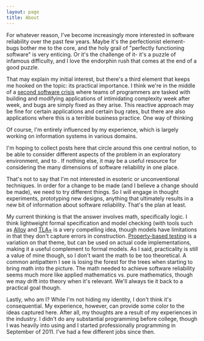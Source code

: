 ```yaml
---
layout: page
title: About
---
```


For whatever reason, I've become increasingly more interested in software reliability over the past few years. Maybe it's the perfectionist element- bugs bother me to the core, and the holy grail of "perfectly functioning software" is very enticing. Or it's the challenge of it- it's a puzzle of infamous difficulty, and I love the endorphin rush that comes at the end of a good puzzle.

That may explain my initial interest, but there's a third element that keeps me hooked on the topic: its practical importance. I think we're in the middle of a [second software crisis](https://en.wikipedia.org/wiki/Software_crisis) where teams of programmers are tasked with building and modifying applications of intimidating complexity week after week, and bugs are simply fixed as they arise. This reactive approach may be fine for certain applications and certain bug rates, but there are also applications where this is a terrible business practice. One way of thinking

Of course, I'm entirely influenced by my experience, which is largely working on information systems in various domains. 

I'm hoping to collect posts here that circle around this one central notion, to be able to consider different aspects of the problem in an exploratory environment, and to . If nothing else, it may be a useful resource for considering the many dimensions of software reliability in one place.

That's not to say that I'm not interested in esoteric or unconventional techniques. In order for a change to be made (and I believe a change should be made), we need to try different things. So I will engage in thought experiments, prototyping new designs, anything that ultimately results in a new bit of information about software reliability. That's the plan at least. 

My current thinking is that the answer involves math, specifically logic. I think lightweight formal specification and model checking (with tools such as [Alloy](http://alloytools.org/) and [TLA+](https://lamport.azurewebsites.net/tla/tla.html) is a very compelling idea, though models have limitations in that they don't capture errors in construction. [Property-based testing](https://increment.com/testing/in-praise-of-property-based-testing/) is a variation on that theme, but can be used on actual code implementations, making it a useful complement to formal models. As I said, practicality is still a value of mine though, so I don't want the math to be too theoretical. A common antipattern I see is losing the forest for the trees when starting to bring math into the picture. The math needed to achieve software reliability seems much more like applied mathematics vs. pure mathematics, though we may drift into theory when it's relevant. We'll always tie it back to a practical goal though.

Lastly, who am I? While I'm not hiding my identity, I don't think it's consequential. My experience, however, can provide some color to the ideas captured here. After all, my thoughts are a result of my experiences in the industry. I didn't do any substantial programming before college, though I was heavily into using and I started professionally programming in September of 2011. I've had a few different jobs since then.
